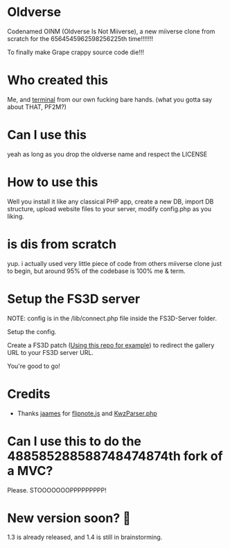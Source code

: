 # Oldverse
Codenamed OINM (Oldverse Is Not Miiverse), a new miiverse clone from scratch for the 6564545962598256225th time!!!!!!!

To finally make Grape crappy source code die!!!
# Who created this
Me, and <a href="https://github.com/TermOfficial">terminal</a> from our own fucking bare hands. (what you gotta say about THAT, PF2M?)
# Can I use this
yeah as long as you drop the oldverse name and respect the LICENSE
# How to use this
Well you install it like any classical PHP app, create a new DB, import DB structure, upload website files to your server, modify config.php as you liking.
# is dis from scratch
yup. i actually used very little piece of code from others miiverse clone just to begin, but around 95% of the codebase is 100% me & term.
# Setup the FS3D server
NOTE: config is in the /lib/connect.php file inside the FS3D-Server folder.

Setup the config.

Create a FS3D patch (<a href="https://github.com/Rix565/oldverse-fs3d-patch-tool">Using this repo for example</a>) to redirect the gallery URL to your FS3D server URL.

You're good to go!
# Credits
- Thanks <a href="https://github.com/jaames">jaames</a> for <a href="https://github.com/jaames/flipnote.js">flipnote.js</a> and <a href="https://gist.github.com/jaames/69af90df7a51b56ba04826bd7660420d">KwzParser.php</a>
# Can I use this to do the 488585288588748474874th fork of a MVC?
Please. STOOOOOOOPPPPPPPPP!
# New version soon? :eyes:
1.3 is already released, and 1.4 is still in brainstorming.
